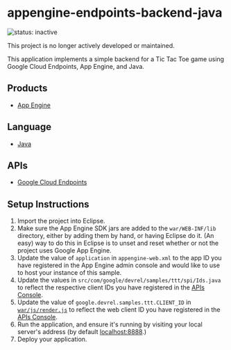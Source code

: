 appengine-endpoints-backend-java
================================

![status: inactive](https://img.shields.io/badge/status-inactive-red.svg)

This project is no longer actively developed or maintained.

This application implements a simple backend for a Tic Tac Toe game using
Google Cloud Endpoints, App Engine, and Java.

## Products
- [App Engine][1]

## Language
- [Java][2]

## APIs
- [Google Cloud Endpoints][3]

## Setup Instructions
1. Import the project into Eclipse.
1. Make sure the App Engine SDK jars are added to the `war/WEB-INF/lib`
   directory, either by adding them by hand, or having Eclipse do it. (An easy)
   way to do this in Eclipse is to unset and reset whether or not the project
   uses Google App Engine.
1. Update the value of `application` in `appengine-web.xml` to the app ID you
   have registered in the App Engine admin console and would like to use to host
   your instance of this sample.
1. Update the values in `src/com/google/devrel/samples/ttt/spi/Ids.java` to
   reflect the respective client IDs you have registered in the
   [APIs Console][4].
1. Update the value of `google.devrel.samples.ttt.CLIENT_ID` in
   [`war/js/render.js`][6] to reflect the web client ID you have registered in the
   [APIs Console][4].
1. Run the application, and ensure it's running by visiting your local server's
   address (by default [localhost:8888][5].)
1. Deploy your application.


[1]: https://developers.google.com/appengine
[2]: http://java.com/en/
[3]: https://developers.google.com/appengine/docs/java/endpoints/
[4]: https://code.google.com/apis/console
[5]: https://localhost:8888/
[6]: https://github.com/GoogleCloudPlatform/appengine-endpoints-tictactoe-java/blob/master/war/js/render.js

